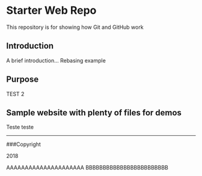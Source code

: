 # Starter Web Repo

This repository is for showing how Git and GitHub work

## Introduction

A brief introduction...
Rebasing example

## Purpose

TEST 2

Sample website with plenty of files for demos
----------------------------------------------
Teste teste

---------------------------

###Copyright

2018


AAAAAAAAAAAAAAAAAAAAA
BBBBBBBBBBBBBBBBBBBBBBBB
